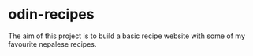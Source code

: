 # odin-recipes
The aim of this project is to build a basic recipe website with some of my favourite nepalese recipes.